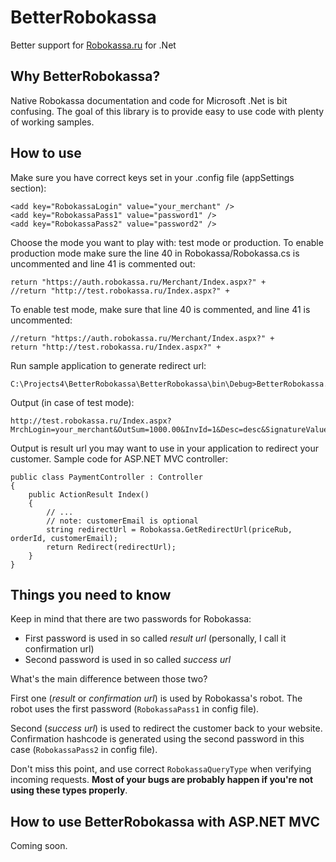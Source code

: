 BetterRobokassa
===============

Better support for [Robokassa.ru][1] for .Net

Why BetterRobokassa?
--------------------

Native Robokassa documentation and code for Microsoft .Net is bit confusing. The goal of this library is to provide easy to use code with plenty of working samples.

How to use
----------

Make sure you have correct keys set in your .config file (appSettings section):

    <add key="RobokassaLogin" value="your_merchant" />
    <add key="RobokassaPass1" value="password1" />
    <add key="RobokassaPass2" value="password2" />

Choose the mode you want to play with: test mode or production. To enable production mode make sure the line 40 in Robokassa/Robokassa.cs is uncommented and line 41 is commented out:

    return "https://auth.robokassa.ru/Merchant/Index.aspx?" +
    //return "http://test.robokassa.ru/Index.aspx?" +

To enable test mode, make sure that line 40 is commented, and line 41 is uncommented:

    //return "https://auth.robokassa.ru/Merchant/Index.aspx?" +
    return "http://test.robokassa.ru/Index.aspx?" +

Run sample application to generate redirect url:

    C:\Projects4\BetterRobokassa\BetterRobokassa\bin\Debug>BetterRobokassa.exe

Output (in case of test mode):

    http://test.robokassa.ru/Index.aspx?MrchLogin=your_merchant&OutSum=1000.00&InvId=1&Desc=desc&SignatureValue=00a09f4eab03374b536539a5ee57ea2a

Output is result url you may want to use in your application to redirect your customer. Sample code for ASP.NET MVC controller:

    public class PaymentController : Controller
    {
        public ActionResult Index()
        {
            // ...
            // note: customerEmail is optional
            string redirectUrl = Robokassa.GetRedirectUrl(priceRub, orderId, customerEmail);
            return Redirect(redirectUrl);
        }
    }

Things you need to know
-----------------------

Keep in mind that there are two passwords for Robokassa:

 - First password is used in so called *result url* (personally, I call it confirmation url)
 - Second password is used in so called *success url*

What's the main difference between those two?

First one (*result* or *confirmation url*) is used by Robokassa's robot. The robot uses the first password (`RobokassaPass1` in config file).

Second (*success url*) is used to redirect the customer back to your website. Confirmation hashcode is generated using the second password in this case (`RobokassaPass2` in config file).

Don't miss this point, and use correct `RobokassaQueryType` when verifying incoming requests. **Most of your bugs are probably happen if you're not using these types properly**.

How to use BetterRobokassa with ASP.NET MVC
-------------------------------------------

Coming soon.

  [1]: http://robokassa.ru
